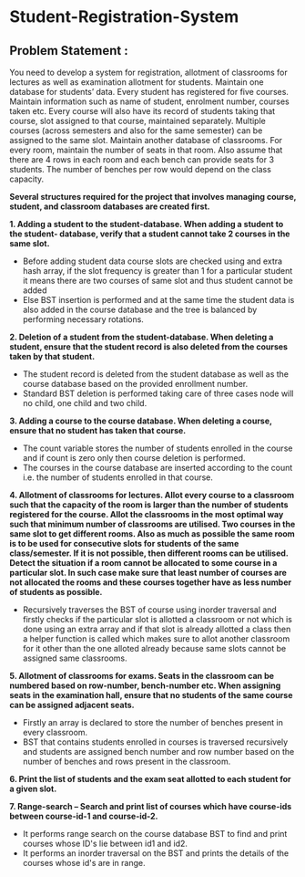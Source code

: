 # Student-Registration-System

## Problem Statement : 
You need to develop a system for registration, allotment of classrooms for lectures as well as
examination allotment for students. Maintain one database for students’ data. Every student
has registered for five courses. Maintain information such as name of student, enrolment
number, courses taken etc. Every course will also have its record of students taking that
course, slot assigned to that course, maintained separately. Multiple courses (across semesters
and also for the same semester) can be assigned to the same slot.
Maintain another database of classrooms. For every room, maintain the number of seats in
that room. Also assume that there are 4 rows in each room and each bench can provide seats
for 3 students. The number of benches per row would depend on the class capacity.

**Several structures required for the project that involves managing course, student, and classroom databases are created first.**

**1. Adding a student to the student-database. When adding a student to the student-
database, verify that a student cannot take 2 courses in the same slot.**
* Before adding student data course slots are checked using and extra hash array, if the slot frequency is greater than 1 for a particular student it means there are two courses of same slot and thus student cannot be added
* Else BST insertion is performed and at the same time the student data is also added in the course database and the tree is balanced by performing necessary rotations.

**2. Deletion of a student from the student-database. When deleting a student, ensure that
the student record is also deleted from the courses taken by that student.**
* The student record is deleted from the student database as well as the course database based on the provided enrollment number.
* Standard BST deletion is performed taking care of three cases node will no child, one child and two child.

**3. Adding a course to the course database. When deleting a course, ensure that no
student has taken that course.**
* The count variable stores the number of students enrolled in the course and if count is zero only then course deletion is performed.
* The courses in the course database are inserted according to the count i.e. the number of students enrolled in that course.

**4. Allotment of classrooms for lectures. Allot every course to a classroom such that the
capacity of the room is larger than the number of students registered for the course.
Allot the classrooms in the most optimal way such that minimum number of
classrooms are utilised. Two courses in the same slot to get different rooms. Also as
much as possible the same room is to be used for consecutive slots for students of the
same class/semester. If it is not possible, then different rooms can be utilised. Detect
the situation if a room cannot be allocated to some course in a particular slot. In such
case make sure that least number of courses are not allocated the rooms and these
courses together have as less number of students as possible.**
* Recursively traverses the BST of course using inorder traversal and firstly checks if the particular slot is allotted a classroom or not which is done using an extra array and if that slot is already allotted a class then a helper function is called which makes sure to allot another classroom for it other than the one alloted already because same slots cannot be assigned same classrooms.

**5. Allotment of classrooms for exams. Seats in the classroom can be numbered based on
row-number, bench-number etc. When assigning seats in the examination hall, ensure
that no students of the same course can be assigned adjacent seats.**
* Firstly an array is declared to store the number of benches present in every classroom.
* BST that contains students enrolled in courses is traversed recursively and students are assigned bench number and row number based on the number of benches and rows present in the classroom.

**6. Print the list of students and the exam seat allotted to each student for a given slot.**

**7. Range-search – Search and print list of courses which have course-ids between
course-id-1 and course-id-2.**
* It performs range search on the course database BST to find and print courses whose ID's lie between id1 and id2.
* It performs an inorder traversal on the BST and prints the details of the courses whose id's are in range.
